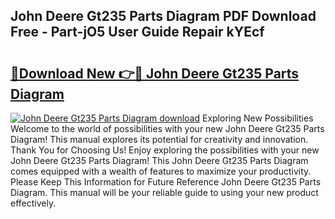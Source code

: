 ## John Deere Gt235 Parts Diagram PDF Download Free - Part-jO5 User Guide Repair kYEcf

# <h2><a href="http://dfs5ej.blite.top/?on=John+Deere+Gt235+Parts+Diagram">🔗Download New 👉🔴 John Deere Gt235 Parts Diagram</a></h2>

[![John Deere Gt235 Parts Diagram download](https://i.imgur.com/lujVjoI.png)](http://dfs5ej.blite.top/?on=John+Deere+Gt235+Parts+Diagram)
Exploring New Possibilities Welcome to the world of possibilities with your new John Deere Gt235 Parts Diagram! This manual explores its potential for creativity and innovation. Thank You for Choosing Us! Enjoy exploring the possibilities with your new John Deere Gt235 Parts Diagram! This John Deere Gt235 Parts Diagram comes equipped with a wealth of features to maximize your productivity. Please Keep This Information for Future Reference John Deere Gt235 Parts Diagram. This manual will be your reliable guide to using your new product effectively.
